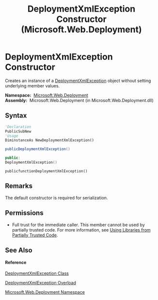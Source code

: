 ﻿---
title: DeploymentXmlException Constructor  (Microsoft.Web.Deployment)
TOCTitle: DeploymentXmlException Constructor
ms:assetid: M:Microsoft.Web.Deployment.DeploymentXmlException.#ctor
ms:mtpsurl: https://msdn.microsoft.com/en-us/library/microsoft.web.deployment.deploymentxmlexception.deploymentxmlexception(v=VS.90)
ms:contentKeyID: 20208834
ms.date: 05/02/2012
mtps_version: v=VS.90
dev_langs:
- vb
- csharp
- c++
- jscript
api_location:
- Microsoft.Web.Deployment.dll
api_name:
- Microsoft.Web.Deployment.DeploymentXmlException..ctor
api_type:
- Managed
topic_type:
- apiref
- kbSyntax
product_family_name: VS
ROBOTS: INDEX,FOLLOW
---

# DeploymentXmlException Constructor

Creates an instance of a [DeploymentXmlException](deploymentxmlexception-class-microsoft-web-deployment.md) object without setting underlying member values.

**Namespace:**  [Microsoft.Web.Deployment](microsoft-web-deployment-namespace.md)  
**Assembly:**  Microsoft.Web.Deployment (in Microsoft.Web.Deployment.dll)

## Syntax

``` vb
'Declaration
PublicSubNew
'Usage
DiminstanceAs NewDeploymentXmlException()
```

``` csharp
publicDeploymentXmlException()
```

``` c++
public:
DeploymentXmlException()
```

``` jscript
publicfunctionDeploymentXmlException()
```

## Remarks

The default constructor is required for serialization.

## Permissions

  - Full trust for the immediate caller. This member cannot be used by partially trusted code. For more information, see [Using Libraries from Partially Trusted Code](https://msdn.microsoft.com/en-us/library/8skskf63\(v=vs.90\)).

## See Also

#### Reference

[DeploymentXmlException Class](deploymentxmlexception-class-microsoft-web-deployment.md)

[DeploymentXmlException Overload](deploymentxmlexception-constructor-microsoft-web-deployment.md)

[Microsoft.Web.Deployment Namespace](microsoft-web-deployment-namespace.md)

